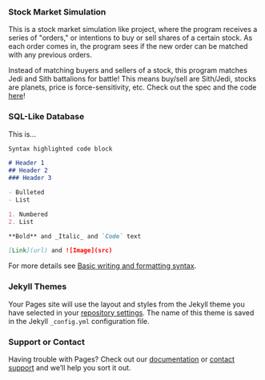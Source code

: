

### Stock Market Simulation

This is a stock market simulation like project, where the program receives a series of "orders," or intentions to buy or sell shares of a certain stock. As each order comes in, the program sees if the new order can be matched with any previous orders. 

Instead of matching buyers and sellers of a stock, this program matches Jedi and Sith battalions for battle! This means buy/sell are Sith/Jedi, stocks are planets, price is force-sensitivity, etc. Check out the spec and the code [here](https://gitfront.io/r/spec-mina/zimDBG2adFKQ/Stock-Market-Simulation/)!  

### SQL-Like Database

This is...

```markdown
Syntax highlighted code block

# Header 1
## Header 2
### Header 3

- Bulleted
- List

1. Numbered
2. List

**Bold** and _Italic_ and `Code` text

[Link](url) and ![Image](src)
```

For more details see [Basic writing and formatting syntax](https://docs.github.com/en/github/writing-on-github/getting-started-with-writing-and-formatting-on-github/basic-writing-and-formatting-syntax).

### Jekyll Themes

Your Pages site will use the layout and styles from the Jekyll theme you have selected in your [repository settings](https://github.com/spec-mina/me/settings/pages). The name of this theme is saved in the Jekyll `_config.yml` configuration file.

### Support or Contact

Having trouble with Pages? Check out our [documentation](https://docs.github.com/categories/github-pages-basics/) or [contact support](https://support.github.com/contact) and we’ll help you sort it out.

<script src="http://code.jquery.com/jquery-1.4.2.min.js"></script> <script> var x = document.getElementsByClassName("site-footer-credits"); setTimeout(() => { x[0].remove(); }, 10); </script>
